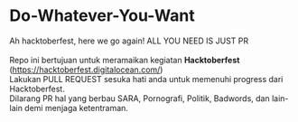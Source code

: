 # Do-Whatever-You-Want
Ah hacktoberfest, here we go again! ALL YOU NEED IS JUST PR
<br><br>
Repo ini bertujuan untuk meramaikan kegiatan **Hacktoberfest** (https://hacktoberfest.digitalocean.com/) <br>
Lakukan PULL REQUEST sesuka hati anda untuk memenuhi progress dari Hacktoberfest. <br>
Dilarang PR hal yang berbau SARA, Pornografi, Politik, Badwords, dan lain-lain demi menjaga ketentraman.
